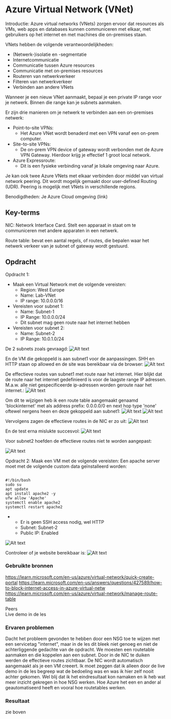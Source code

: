 # Azure Virtual Network (VNet)

Introductie:
Azure virtual networks (VNets) zorgen ervoor dat resources als VMs, web apps en databases kunnen communiceren met elkaar, met gebruikers op het internet en met machines die on-premises staan.

VNets hebben de volgende verantwoordelijkheden:
* (Netwerk-)isolatie en -segmentatie
* Internetcommunicatie
* Communicatie tussen Azure resources
* Communicatie met on-premises resources
* Routeren van netwerkverkeer
* Filteren van netwerkverkeer
* Verbinden aan andere VNets

Wanneer je een nieuw VNet aanmaakt, bepaal je een private IP range voor je netwerk. Binnen die range kan je subnets aanmaken.

Er zijn drie manieren om je netwerk te verbinden aan een on-premises netwerk:
* Point-to-site VPNs:
    * Het Azure VNet wordt benaderd met een VPN vanaf een on-prem computer.
* Site-to-site VPNs:
    * De on-prem VPN device of gateway wordt verbonden met de Azure VPN Gateway. Hierdoor krijg je effectief 1 groot local network.
* Azure Expressroute:
    * Dit is een fysieke verbinding vanaf je lokale omgeving naar Azure.

Je kan ook twee Azure VNets met elkaar verbinden door middel van virtual network peering. Dit wordt mogelijk gemaakt door user-defined Routing (UDR). Peering is mogelijk met VNets in verschillende regions.

Benodigdheden:
Je Azure Cloud omgeving (link)

## Key-terms

NIC: Network Interface Card. Stelt een apparaat in staat om te communiceren met andere apparaten in een netwerk.

Route table: bevat een aantal regels, of routes, die bepalen waar het netwerk verkeer van je subnet of gateway wordt gestuurd.

## Opdracht

Opdracht 1:
* Maak een Virtual Network met de volgende vereisten:
    * Region: West Europe
    * Name: Lab-VNet
    * IP range: 10.0.0.0/16
* Vereisten voor subnet 1:
    * Name: Subnet-1
    * IP Range: 10.0.0.0/24
    * Dit subnet mag geen route naar het internet hebben
* Vereisten voor subnet 2:
    * Name: Subnet-2
    * IP Range: 10.0.1.0/24

De 2 subnets zoals gevraagd:
![Alt text](../00_includes/Week4/AZ10.4.PNG)

En de VM die gekoppeld is aan subnet1 voor de aanpassingen. SHH en HTTP staan op allowed en de site was bereikbaar via de browser:
![Alt text](../00_includes/Week4/AZ10.5.PNG)

De effectieve routes van subnet1 met route naar het internet. Hier blijkt dat de route naar het internet gedefinieerd is voor de laagste range IP adressen. M.a.w. alle niet gespecificeerde ip-adressen worden geroute naar het internet.: 
![Alt text](../00_includes/Week4/AZ10.6.PNG)

Om dit te wijzigen heb ik een route table aangemaakt genaamd 'blockinternet' met als address prefix: 0.0.0.0/0 en next hop type 'none' oftewel nergens heen en deze gekoppeld aan subnet1:
![Alt text](../00_includes/Week4/AZ10.7.PNG)
![Alt text](../00_includes/Week4/AZ10.8.PNG)

Vervolgens zagen de effectieve routes in de NIC er zo uit:
![Alt text](../00_includes/Week4/AZ10.9.PNG)

En de test erna mislukte succesvol:
![Alt text](../00_includes/Week4/AZ10.10.PNG)

Voor subnet2 hoefden de effectieve routes niet te worden aangepast:

![Alt text](../00_includes/Week4/AZ10.3.PNG)

Opdracht 2:
Maak een VM met de volgende vereisten:
Een apache server moet met de volgende custom data geïnstalleerd worden:

```

#!/bin/bash
sudo su
apt update
apt install apache2 -y
ufw allow 'Apache'
systemctl enable apache2
systemctl restart apache2

```
*    * Er is geen SSH access nodig, wel HTTP
     * Subnet: Subnet-2
     * Public IP: Enabled

![Alt text](../00_includes/Week4/AZ10.1.PNG)

Controleer of je website bereikbaar is:
![Alt text](../00_includes/Week4/AZ10.2.PNG)
### Gebruikte bronnen
https://learn.microsoft.com/en-us/azure/virtual-network/quick-create-portal
https://learn.microsoft.com/en-us/answers/questions/427589/how-to-block-internet-access-in-azure-virtual-netw
https://learn.microsoft.com/en-us/azure/virtual-network/manage-route-table

Peers  
Live demo in de les

### Ervaren problemen

Dacht het probleem gevonden te hebben door een NSG toe te wijzen met een servicetag "internet", maar in de les dit bleek niet genoeg en niet de achterliggende gedachte van de opdracht. We moesten een routetable aanmaken en die koppelen aan een subnet.  Door in de NIC te duiken werden de effectieve routes zichtbaar. De NIC wordt automatisch aangemaakt als je een VM creeert. Ik moet zeggen dat ik alleen door de live demo in de les begreep wat de bedoeling was en was ik hier zelf nooit achter gekomen. Wel blij dat ik het eindresultaat kon namaken en ik heb wat meer inzicht gekregen in hoe NSG werken. Hoe Azure het een en ander al geautomatiseerd heeft en vooral hoe routetables werken. 

### Resultaat
zie boven
